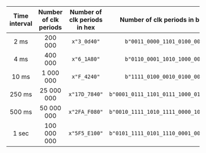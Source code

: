 | **Time interval** | **Number of clk periods** | **Number of clk periods in hex** |   **Number of clk periods in binary**   |
| :---------------: | :-----------------------: | :------------------------------: | :-------------------------------------: |
|     2&nbsp;ms     |          200 000          |           `x"3_0d40"`            |      `b"0011_0000_1101_0100_0000"`      |
|     4&nbsp;ms     |          400 000          |           `x"6_1A80"`            |      `b"0110_0001_1010_1000_0000"`      |
|    10&nbsp;ms     |         1 000 000         |           `x"F_4240"`            |      `b"1111_0100_0010_0100_0000"`      |
|    250&nbsp;ms    |        25 000 000         |          `x"17D_7840"`           | `b"0001_0111_1101_0111_1000_0100_0000"` |
|    500&nbsp;ms    |        50 000 000         |          `x"2FA_F080"`           | `b"0010_1111_1010_1111_0000_1000_0000"` |
|    1&nbsp;sec     |        100 000 000        |          `x"5F5_E100"`           | `b"0101_1111_0101_1110_0001_0000_0000"` |
